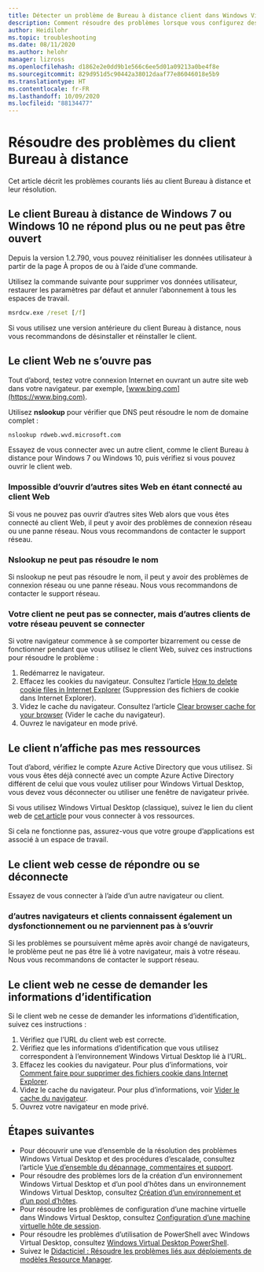 ```yaml
---
title: Détecter un problème de Bureau à distance client dans Windows Virtual Desktop – Azure
description: Comment résoudre des problèmes lorsque vous configurez des connexions à un client dans un environnement de locataire Windows Virtual Desktop.
author: Heidilohr
ms.topic: troubleshooting
ms.date: 08/11/2020
ms.author: helohr
manager: lizross
ms.openlocfilehash: d1862e2e0dd9b1e566c6ee5d01a09213a0be4f8e
ms.sourcegitcommit: 829d951d5c90442a38012daaf77e86046018e5b9
ms.translationtype: HT
ms.contentlocale: fr-FR
ms.lasthandoff: 10/09/2020
ms.locfileid: "88134477"
---
```

# <a name="troubleshoot-the-remote-desktop-client"></a>Résoudre des problèmes du client Bureau à distance

Cet article décrit les problèmes courants liés au client Bureau à distance et leur résolution.

## <a name="remote-desktop-client-for-windows-7-or-windows-10-stops-responding-or-cannot-be-opened"></a>Le client Bureau à distance de Windows 7 ou Windows 10 ne répond plus ou ne peut pas être ouvert

Depuis la version 1.2.790, vous pouvez réinitialiser les données utilisateur à partir de la page À propos de ou à l’aide d’une commande.

Utilisez la commande suivante pour supprimer vos données utilisateur, restaurer les paramètres par défaut et annuler l’abonnement à tous les espaces de travail.

```cmd
msrdcw.exe /reset [/f]
```

Si vous utilisez une version antérieure du client Bureau à distance, nous vous recommandons de désinstaller et réinstaller le client.

## <a name="web-client-wont-open"></a>Le client Web ne s’ouvre pas

Tout d’abord, testez votre connexion Internet en ouvrant un autre site web dans votre navigateur. par exemple, [www.bing.com](https://www.bing.com).

Utilisez **nslookup** pour vérifier que DNS peut résoudre le nom de domaine complet :

```cmd
nslookup rdweb.wvd.microsoft.com
```

Essayez de vous connecter avec un autre client, comme le client Bureau à distance pour Windows 7 ou Windows 10, puis vérifiez si vous pouvez ouvrir le client web.

### <a name="cant-open-other-websites-while-connected-to-the-web-client"></a>Impossible d’ouvrir d’autres sites Web en étant connecté au client Web

Si vous ne pouvez pas ouvrir d’autres sites Web alors que vous êtes connecté au client Web, il peut y avoir des problèmes de connexion réseau ou une panne réseau. Nous vous recommandons de contacter le support réseau.

### <a name="nslookup-cant-resolve-the-name"></a>Nslookup ne peut pas résoudre le nom

Si nslookup ne peut pas résoudre le nom, il peut y avoir des problèmes de connexion réseau ou une panne réseau. Nous vous recommandons de contacter le support réseau.

### <a name="your-client-cant-connect-but-other-clients-on-your-network-can-connect"></a>Votre client ne peut pas se connecter, mais d’autres clients de votre réseau peuvent se connecter

Si votre navigateur commence à se comporter bizarrement ou cesse de fonctionner pendant que vous utilisez le client Web, suivez ces instructions pour résoudre le problème :

1. Redémarrez le navigateur.
2. Effacez les cookies du navigateur. Consultez l’article [How to delete cookie files in Internet Explorer](https://support.microsoft.com/help/278835/how-to-delete-cookie-files-in-internet-explorer) (Suppression des fichiers de cookie dans Internet Explorer).
3. Videz le cache du navigateur. Consultez l’article [Clear browser cache for your browser](https://binged.it/2RKyfdU) (Vider le cache du navigateur).
4. Ouvrez le navigateur en mode privé.

## <a name="client-doesnt-show-my-resources"></a>Le client n’affiche pas mes ressources

Tout d’abord, vérifiez le compte Azure Active Directory que vous utilisez. Si vous vous êtes déjà connecté avec un compte Azure Active Directory différent de celui que vous voulez utiliser pour Windows Virtual Desktop, vous devez vous déconnecter ou utiliser une fenêtre de navigateur privée.

Si vous utilisez Windows Virtual Desktop (classique), suivez le lien du client web de [cet article](./virtual-desktop-fall-2019/connect-web-2019.md) pour vous connecter à vos ressources.

Si cela ne fonctionne pas, assurez-vous que votre groupe d’applications est associé à un espace de travail.

## <a name="web-client-stops-responding-or-disconnects"></a>Le client web cesse de répondre ou se déconnecte

Essayez de vous connecter à l’aide d’un autre navigateur ou client.

### <a name="other-browsers-and-clients-also-malfunction-or-fail-to-open"></a>d’autres navigateurs et clients connaissent également un dysfonctionnement ou ne parviennent pas à s’ouvrir

Si les problèmes se poursuivent même après avoir changé de navigateurs, le problème peut ne pas être lié à votre navigateur, mais à votre réseau. Nous vous recommandons de contacter le support réseau.

## <a name="web-client-keeps-prompting-for-credentials"></a>Le client web ne cesse de demander les informations d’identification

Si le client web ne cesse de demander les informations d’identification, suivez ces instructions :

1. Vérifiez que l’URL du client web est correcte.
2. Vérifiez que les informations d’identification que vous utilisez correspondent à l’environnement Windows Virtual Desktop lié à l’URL.
3. Effacez les cookies du navigateur. Pour plus d’informations, voir [Comment faire pour supprimer des fichiers cookie dans Internet Explorer](https://support.microsoft.com/help/278835/how-to-delete-cookie-files-in-internet-explorer).
4. Videz le cache du navigateur. Pour plus d’informations, voir [Vider le cache du navigateur](https://binged.it/2RKyfdU).
5. Ouvrez votre navigateur en mode privé.

## <a name="next-steps"></a>Étapes suivantes

- Pour découvrir une vue d’ensemble de la résolution des problèmes Windows Virtual Desktop et des procédures d’escalade, consultez l’article [Vue d’ensemble du dépannage, commentaires et support](troubleshoot-set-up-overview.md).
- Pour résoudre des problèmes lors de la création d’un environnement Windows Virtual Desktop et d’un pool d’hôtes dans un environnement Windows Virtual Desktop, consultez [Création d’un environnement et d’un pool d’hôtes](troubleshoot-set-up-issues.md).
- Pour résoudre les problèmes de configuration d’une machine virtuelle dans Windows Virtual Desktop, consultez [Configuration d’une machine virtuelle hôte de session](troubleshoot-vm-configuration.md).
- Pour résoudre les problèmes d’utilisation de PowerShell avec Windows Virtual Desktop, consultez [Windows Virtual Desktop PowerShell](troubleshoot-powershell.md).
- Suivez le [Didacticiel : Résoudre les problèmes liés aux déploiements de modèles Resource Manager](../azure-resource-manager/templates/template-tutorial-troubleshoot.md).
